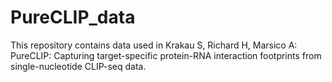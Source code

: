 # PureCLIP_data

This repository contains data used in 
Krakau S, Richard H, Marsico A: PureCLIP: Capturing target-specific protein-RNA interaction footprints from single-nucleotide CLIP-seq data. 

